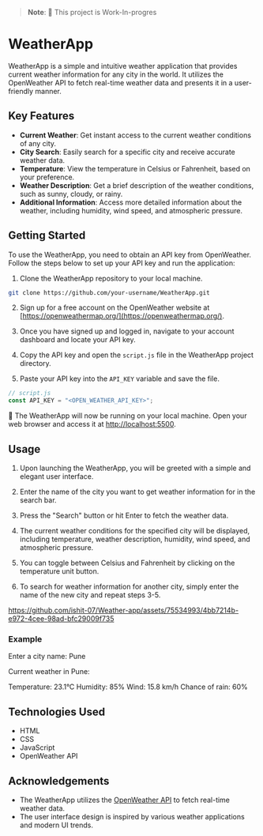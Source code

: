 > **Note**: 🚧 This project is Work-In-progres

# WeatherApp

WeatherApp is a simple and intuitive weather application that provides current weather information for any city in the world. It utilizes the OpenWeather API to fetch real-time weather data and presents it in a user-friendly manner.

## Key Features

- **Current Weather**: Get instant access to the current weather conditions of any city.
- **City Search**: Easily search for a specific city and receive accurate weather data.
- **Temperature**: View the temperature in Celsius or Fahrenheit, based on your preference.
- **Weather Description**: Get a brief description of the weather conditions, such as sunny, cloudy, or rainy.
- **Additional Information**: Access more detailed information about the weather, including humidity, wind speed, and atmospheric pressure.

## Getting Started

To use the WeatherApp, you need to obtain an API key from OpenWeather. Follow the steps below to set up your API key and run the application:

1. Clone the WeatherApp repository to your local machine.

```bash
git clone https://github.com/your-username/WeatherApp.git
```

2. Sign up for a free account on the OpenWeather website at [https://openweathermap.org/](https://openweathermap.org/).

3. Once you have signed up and logged in, navigate to your account dashboard and locate your API key.

4. Copy the API key and open the `script.js` file in the WeatherApp project directory.

5. Paste your API key into the `API_KEY` variable and save the file.

```javascript
// script.js
const API_KEY = "<OPEN_WEATHER_API_KEY>";
```

:rocket: The WeatherApp will now be running on your local machine. Open your web browser and access it at [http://localhost:5500](http://localhost:5500).

## Usage

1. Upon launching the WeatherApp, you will be greeted with a simple and elegant user interface.

2. Enter the name of the city you want to get weather information for in the search bar.

3. Press the "Search" button or hit Enter to fetch the weather data.

4. The current weather conditions for the specified city will be displayed, including temperature, weather description, humidity, wind speed, and atmospheric pressure.

5. You can toggle between Celsius and Fahrenheit by clicking on the temperature unit button.

6. To search for weather information for another city, simply enter the name of the new city and repeat steps 3-5.


https://github.com/ishit-07/Weather-app/assets/75534993/4bb7214b-e972-4cee-98ad-bfc29009f735


### Example

Enter a city name: Pune

Current weather in Pune:

Temperature: 23.1°C
Humidity: 85%
Wind: 15.8 km/h
Chance of rain: 60%


## Technologies Used

- HTML
- CSS
- JavaScript
- OpenWeather API
## Acknowledgements

- The WeatherApp utilizes the [OpenWeather API](https://openweathermap.org/api) to fetch real-time weather data.
- The user interface design is inspired by various weather applications and modern UI trends.


